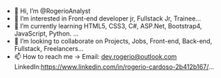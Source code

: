 - 👋 Hi, I’m @RogerioAnalyst
- 👀 I’m interested in Front-end developer jr, Fullstack Jr, Trainee...
- 🌱 I’m currently learning HTML5, CSS3, C#, ASP.Net, Bootstrap4, JavaScript, Python. ...
- 💞️ I’m looking to collaborate on Projects, Jobs, Front-end, Back-end, Fullstack, Freelancers...
- 📫 How to reach me -> Email: dev.rogerio@outlook.com
												LinkedIn:https://www.linkedin.com/in/rogerio-cardoso-2b412b167/...

<!---
RogerioAnalyst/RogerioAnalyst is a ✨ special ✨ repository because its `README.md` (this file) appears on your GitHub profile.
You can click the Preview link to take a look at your changes.
--->
